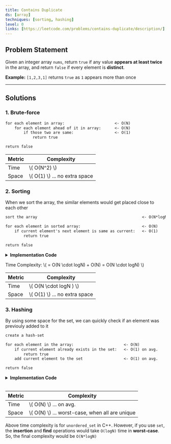 ```yaml
---
title: Contains Duplicate
ds: [array]
techniques: [sorting, hashing]
level: 0
links: [https://leetcode.com/problems/contains-duplicate/description/]
---
```


## Problem Statement

Given an integer array `nums`, return `true` if any value **appears at least twice** in the array, and return `false` if every element is **distinct**.

**Example:** `[1,2,3,1]` returns `true` as `1` appears more than once

---

## Solutions

### 1. Brute-force

```txt
for each element in array:                      <- O(N)
    for each element ahead of it in array:      <- O(N)
        if those two are same:                  <- O(1)
            return true

return false
```

| Metric | Complexity                      |
| ------ | ------------------------------- |
| Time   | \\( O(N^2) \\)                  |
| Space  | \\( O(1) \\) ... no extra space |

### 2. Sorting

When we sort the array, the similar elements would get placed close to each other

```txt
sort the array                                              <- O(N*logN)

for each element in sorted array:                           <- O(N)
    if current element's next element is same as current:   <- O(1)
        return true

return false
```

<details>
<summary><strong>Implementation Code</strong></summary>

```cpp title="C++"
bool containsDuplicate(vector<int> &nums) {
    sort(nums.begin(), nums.end());

    for (int i = 0; i < nums.size() - 1; i++) {
        if (nums[i] == nums[i + 1]) {
            return true;
        }
    }
    return false;
}
```

</details>

Time Complexity: \\( = O(N \cdot logN) + O(N) = O(N \cdot logN) \\)

| Metric | Complexity                      |
| ------ | ------------------------------- |
| Time   | \\( O(N \cdot logN ) \\)        |
| Space  | \\( O(1) \\) ... no extra space |

### 3. Hashing

By using some space for the set, we can quickly check if an element was previouly added to it

```txt
create a hash-set

for each element in the array:                      <- O(N)
    if current element already exists in the set:   <- O(1) on avg.
        return true
    add current element to the set                  <- O(1) on avg.

return false
```

<details>
<summary><strong>Implementation Code</strong></summary>

```cpp title="C++"
bool containsDuplicate (vector<int> &nums) {
    unordered_set<int> uniqueNums;
    for (auto &curr : nums) {
        // Duplicate found
        if (uniqueNums.find(curr) != uniqueNums.end()) {
            return true;
        }
        uniqueNums.insert(curr);
    }
    return false;
}
```

</details>

<br>

| Metric | Complexity                                       |
| ------ | ------------------------------------------------ |
| Time   | \\( O(N) \\) ... on avg.                         |
| Space  | \\( O(N) \\) ... worst-case, when all are unique |

Above time complexity is for `unordered_set` in C++. However, if you use `set`, the **insertion** and **find** operations would take `O(logN)` time in **worst-case**. So, the final complexity would be `O(N*logN)`
